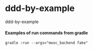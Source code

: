 # ddd-by-example
ddd-by-example


#### Examples of run commands from gradle

`gradle :run --args="mooc_backend fake"`
